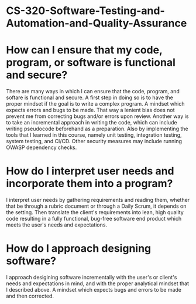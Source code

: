 # CS-320-Software-Testing-and-Automation-and-Quality-Assurance

# How can I ensure that my code, program, or software is functional and secure?
There are many ways in which I can ensure that the code, program, and softare is functional and secure. A first step in doing so is to have the proper mindset if the goal is to write a complex program. A mindset which expects errors and bugs to be made. That way a lenient bias does not prevent me from correcting bugs and/or errors upon review. Another way is to take an incremental approach in writing the code, which can include writing pseudocode beforehand as a preparation. Also by implementing the tools that I learned in this course, namely unit testing, integration testing, system testing, and CI/CD. Other security measures may include running OWASP dependency checks.

# How do I interpret user needs and incorporate them into a program?
I interpret user needs by gathering requirements and reading them, whether that be through a rubric document or through a Daily Scrum, it depends on the setting. Then translate the client's requirements into lean, high quality code resulting in a fully functional, bug-free software end product which meets the user's needs and expectations.

# How do I approach designing software?
I approach desigining software incrementally with the user's or client's needs and expectations in mind, and with the proper analytical mindset that I described above. A mindset which expects bugs and errors to be made and then corrected.

